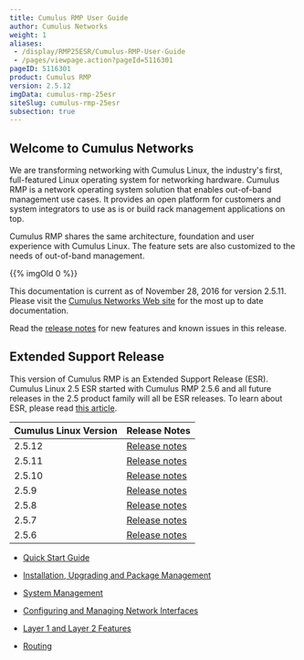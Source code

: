 ```yaml
---
title: Cumulus RMP User Guide
author: Cumulus Networks
weight: 1
aliases:
 - /display/RMP25ESR/Cumulus-RMP-User-Guide
 - /pages/viewpage.action?pageId=5116301
pageID: 5116301
product: Cumulus RMP
version: 2.5.12
imgData: cumulus-rmp-25esr
siteSlug: cumulus-rmp-25esr
subsection: true
---
```

## <span>Welcome to Cumulus Networks</span>

We are transforming networking with Cumulus Linux, the industry's first,
full-featured Linux operating system for networking hardware. Cumulus
RMP is a network operating system solution that enables out-of-band
management use cases. It provides an open platform for customers and
system integrators to use as is or build rack management applications on
top.

Cumulus RMP shares the same architecture, foundation and user experience
with Cumulus Linux. The feature sets are also customized to the needs of
out-of-band management.

{{% imgOld 0 %}}

This documentation is current as of November 28, 2016 for version
2.5.11. Please visit the <span style="color: #007937;"> [Cumulus
Networks Web site](http://docs.cumulusnetworks.com) </span> for the most
up to date documentation.

Read the <span style="color: #007937;"> [release
notes](https://support.cumulusnetworks.com/hc/en-us/articles/223501428)
</span> for new features and known issues in this release.

## <span>Extended Support Release</span>

This version of Cumulus RMP is an Extended Support Release (ESR).
Cumulus Linux 2.5 ESR started with Cumulus RMP 2.5.6 and all future
releases in the 2.5 product family will all be ESR releases. To learn
about ESR, please read [this
article](https://support.cumulusnetworks.com/hc/en-us/articles/217132357).

| Cumulus Linux Version | Release Notes                                                                       |
| --------------------- | ----------------------------------------------------------------------------------- |
| 2.5.12                | [Release notes](https://support.cumulusnetworks.com/hc/en-us/articles/115002080008) |
| 2.5.11                | [Release notes](https://support.cumulusnetworks.com/hc/en-us/articles/235463847)    |
| 2.5.10                | [Release notes](https://support.cumulusnetworks.com/hc/en-us/articles/223501428)    |
| 2.5.9                 | [Release notes](https://support.cumulusnetworks.com/hc/en-us/articles/222275567)    |
| 2.5.8                 | [Release notes](https://support.cumulusnetworks.com/hc/en-us/articles/220642147)    |
| 2.5.7                 | [Release notes](https://support.cumulusnetworks.com/hc/en-us/articles/218015557)    |
| 2.5.6                 | [Release notes](https://support.cumulusnetworks.com/hc/en-us/articles/216229858)    |

  - [Quick Start Guide](/version/cumulus-rmp-25esr/Quick-Start-Guide)

  - [Installation, Upgrading and Package
    Management](/version/cumulus-rmp-25esr/System-Management/Installation-Upgrading-and-Package-Management/)

  - [System Management](/version/cumulus-rmp-25esr/System-Management/)

  - [Configuring and Managing Network
    Interfaces](/version/cumulus-rmp-25esr/Configuring-and-Managing-Network-Interfaces/)

  - [Layer 1 and Layer 2
    Features](/version/cumulus-rmp-25esr/Layer-1-and-Layer-2-Features/)

  - [Routing](/version/cumulus-rmp-25esr/Routing)

<article id="html-search-results" class="ht-content" style="display: none;">

</article>

<footer id="ht-footer">

</footer>
